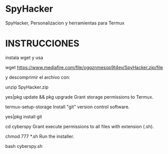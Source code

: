 # SpyHacker
SpyHacker, Personalizacion y herramientas para Termux

# INSTRUCCIONES
instala wget y usa

wget https://www.mediafire.com/file/oggznmesop9t4ey/SpyHacker.zip/file

y descomprimir el archivo con:

unzip SpyHacker.zip


yes|pkg update && pkg upgrade
Grant storage permissions to Termux.

termux-setup-storage
Install "git" version control software.

yes|pkg install git

cd cyberspy
Grant execute permissions to all files with extension (.sh).

chmod 777 *.sh
Run the installer.

bash cyberspy.sh
